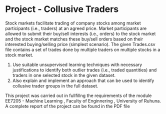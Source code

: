 # Project  - Collusive Traders
Stock markets facilitate trading of company stocks among market participants (i.e., traders) at an agreed price. Market participants are allowed to submit their buy/sell interests (i.e., orders) to the stock market and the stock market matches these buy/sell orders based on their interested buying/selling price (simplest scenario). The given Trades.csv file contains a set of trades done by multiple traders on multiple stocks in a stock market.
1. Use suitable unsupervised learning techniques with necessary justifications to identify both outlier trades (i.e., traded quantities) and traders in one selected stock in the given dataset.
2. Also explain and implement an approach that can be used to identify collusive trader groups in the full dataset.

This  project was carried  out in fullfillng the requirements of the module EE7205 - Machine Learning , Faculty of Enginnering , University of Ruhuna. A complete  report of the project can be found in the PDF file 
